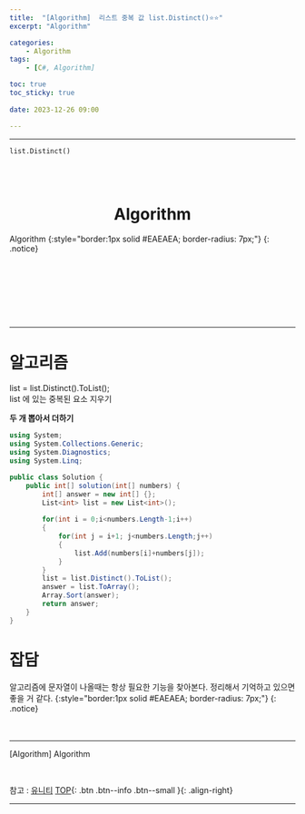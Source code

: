 ```yaml
---
title:  "[Algorithm]  리스트 중복 값 list.Distinct()⭐⭐"
excerpt: "Algorithm"

categories:
    - Algorithm
tags:
    - [C#, Algorithm]

toc: true
toc_sticky: true
 
date: 2023-12-26 09:00

---
```

- - -

`list.Distinct()`

<BR><BR>

<center><H1> Algorithm   </H1></center>
Algorithm  
{:style="border:1px solid #EAEAEA; border-radius: 7px;"}
{: .notice}

<br><br><br><br><br><br>
- - - 

# 알고리즘
list = list.Distinct().ToList();  
list 에 있는 중복된 요소 지우기   

**두 개 뽑아서 더하기**
<div class="notice--primary" markdown="1"> 

```c# 
using System;
using System.Collections.Generic;
using System.Diagnostics;
using System.Linq;

public class Solution {
    public int[] solution(int[] numbers) {
        int[] answer = new int[] {};
        List<int> list = new List<int>();
        
        for(int i = 0;i<numbers.Length-1;i++)
        {
            for(int j = i+1; j<numbers.Length;j++)
            {
                list.Add(numbers[i]+numbers[j]);
            }
        }
        list = list.Distinct().ToList();
        answer = list.ToArray();
        Array.Sort(answer);
        return answer;
    }
}
```

</div>



# 잡담 
알고리즘에 문자열이 나올때는 항상 필요한 기능을 찾아본다. 정리해서 기억하고 있으면 좋을 거 같다.
{:style="border:1px solid #EAEAEA; border-radius: 7px;"}
{: .notice}  
<br><br>
- - - 

[Algorithm] Algorithm

<br>

참고 : [유니티](https://docs.unity3d.com/kr/)
[TOP](#){: .btn .btn--info .btn--small }{: .align-right}
<br>
- - -
